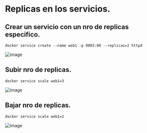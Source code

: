 # Replicas en los servicios.
## Crear un servicio con un nro de replicas especifico.
```
docker service create --name web1 -p 8003:80 --replicas=2 httpd
```
![image](https://github.com/julianzanetti/Docker-Udemy/assets/134458575/24f76247-fab8-4832-b2c0-69273ff5c216)

## Subir nro de replicas.
```
docker service scale web1=3
```
![image](https://github.com/julianzanetti/Docker-Udemy/assets/134458575/f5e76eca-4505-4060-a5b2-0ab70cdf0b16)

## Bajar nro de replicas.
```
docker service scale web1=2
```
![image](https://github.com/julianzanetti/Docker-Udemy/assets/134458575/2db5e0e8-76d7-4741-a076-2be1ffe022e2)
